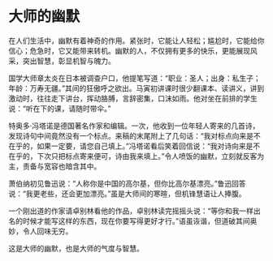 # 大师的幽默

在人们生活中，幽默有着神奇的作用。紧张时，它能让人轻松；尴尬时，它能给你信心；危急时，它又能带来转机。幽默的人，不仅拥有更多的快乐，更能展现风采，突出智慧，彰显机智与魄力。

国学大师章太炎在日本被调查户口，他提笔写道：“职业：圣人；出身：私生子；年龄：万寿无疆。”其间的狂傲呼之欲出。马寅初讲课时很少翻课本、读讲义，讲到激动时，往往走下讲台，挥动胳膊，言辞密集，口沫如雨。他对坐在前排的学生说：“听在下的课，请随时带伞。”

特奥多·冯塔诺是德国著名作家和编辑。一次，他收到一位年轻人寄来的几首诗，发现诗句中间竟然没有一个标点。来稿的末尾附上了几句话：“我对标点向来是不在乎的，如果一定要，请您自己填上。”冯塔诺看后笑着回信说：“我对诗向来是不在乎的，下次只把标点寄来便可，诗由我来填上。”令人喷饭的幽默，立刻就反客为主，责备与宽容也暗含其中。

萧伯纳初见鲁迅说：“人称你是中国的高尔基，但你比高尔基漂亮。”鲁迅回答说：“我更老些，还会更加漂亮。”虽是大师间的寒暄，但机锋慧语让人捧腹。

一个刚出道的作家请卓别林看他的作品，卓别林读完摇摇头说：“等你和我一样出名的时候才能写这样的东西，现在你要写得更好才行。”语虽诙谐，但道破其间奥妙，令人回味无穷。

这是大师的幽默，也是大师的气度与智慧。